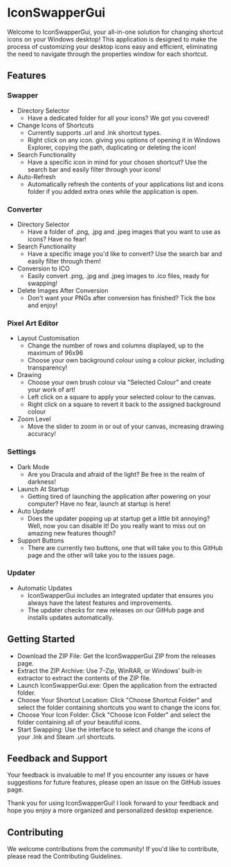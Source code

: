 # IconSwapperGui
Welcome to IconSwapperGui, your all-in-one solution for changing shortcut icons on your Windows desktop! This application is designed to make the process of customizing your desktop icons easy and efficient, eliminating the need to navigate through the properties window for each shortcut.

## Features
### Swapper
- Directory Selector
  - Have a dedicated folder for all your icons? We got you covered!
- Change Icons of Shortcuts
  - Currently supports .url and .lnk shortcut types.
  - Right click on any icon. giving you options of opening it in Windows Explorer, copying the path, duplicating or deleting the icon!
- Search Functionality
  - Have a specific icon in mind for your chosen shortcut? Use the search bar and easily filter through your icons!
- Auto-Refresh
  - Automatically refresh the contents of your applications list and icons folder if you added extra ones while the application is open.

### Converter
- Directory Selector
  - Have a folder of .png, .jpg and .jpeg images that you want to use as icons? Have no fear!
- Search Functionality
  - Have a specific image you'd like to convert? Use the search bar and easily filter through them!
- Conversion to ICO
  - Easily convert .png, .jpg and .jpeg images to .ico files, ready for swapping!
- Delete Images After Conversion
  - Don't want your PNGs after conversion has finished? Tick the box and enjoy!
 
### Pixel Art Editor
- Layout Customisation
  - Change the number of rows and columns displayed, up to the maximum of 96x96
  - Choose your own background colour using a colour picker, including transparency!
- Drawing
  - Choose your own brush colour via "Selected Colour" and create your work of art!
  - Left click on a square to apply your selected colour to the canvas.
  - Right click on a square to revert it back to the assigned background colour
- Zoom Level
  - Move the slider to zoom in or out of your canvas, increasing drawing accuracy!
 
### Settings
- Dark Mode
  - Are you Dracula and afraid of the light? Be free in the realm of darkness!
- Launch At Startup
  - Getting tired of launching the application after powering on your computer? Have no fear, launch at startup is here!
- Auto Update
  - Does the updater popping up at startup get a little bit annoying? Well, now you can disable it! Do you really want to miss out on amazing new features though?
- Support Buttons
  - There are currently two buttons, one that will take you to this GitHub page and the other will take you to the issues page.

### Updater
- Automatic Updates
  - IconSwapperGui includes an integrated updater that ensures you always have the latest features and improvements.
  - The updater checks for new releases on our GitHub page and installs updates automatically.

## Getting Started
- Download the ZIP File: Get the IconSwapperGui ZIP from the releases page.
- Extract the ZIP Archive: Use 7-Zip, WinRAR, or Windows' built-in extractor to extract the contents of the ZIP file.
- Launch IconSwapperGui.exe: Open the application from the extracted folder.
- Choose Your Shortcut Location: Click "Choose Shortcut Folder" and select the folder containing shortcuts you want to change the icons for.
- Choose Your Icon Folder: Click "Choose Icon Folder" and select the folder containing all of your beautiful icons.
- Start Swapping: Use the interface to select and change the icons of your .lnk and Steam .url shortcuts.

## Feedback and Support
Your feedback is invaluable to me! If you encounter any issues or have suggestions for future features, please open an issue on the GitHub issues page.

Thank you for using IconSwapperGui! I look forward to your feedback and hope you enjoy a more organized and personalized desktop experience.

## Contributing
We welcome contributions from the community! If you'd like to contribute, please read the Contributing Guidelines.

